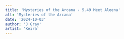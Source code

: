 ```yaml
---
title: 'Mysteries of the Arcana - 5.49 Meet Aleena'
alt: 'Mysteries of the Arcana'
date: '2024-10-03'
author: 'J Gray'
artist: 'Keira'
---
```

